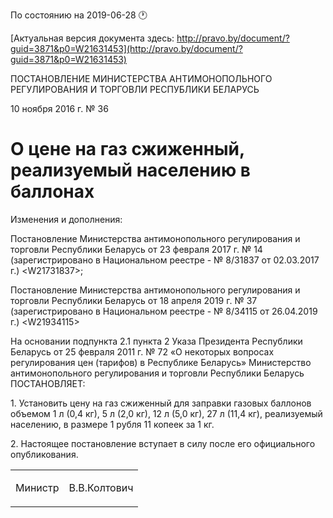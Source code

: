 По состоянию на 2019-06-28 &#x1F550;

[Актуальная версия документа здесь: http://pravo.by/document/?guid=3871&p0=W21631453](http://pravo.by/document/?guid=3871&p0=W21631453)

<p>ПОСТАНОВЛЕНИЕ МИНИСТЕРСТВА АНТИМОНОПОЛЬНОГО РЕГУЛИРОВАНИЯ И ТОРГОВЛИ РЕСПУБЛИКИ БЕЛАРУСЬ</p>
<p>10 ноября 2016 г. № 36</p>
<h1>О цене на газ сжиженный, реализуемый населению в баллонах</h1>
<p>Изменения и дополнения:</p>
<p>Постановление Министерства антимонопольного регулирования и торговли Республики Беларусь от 23 февраля 2017 г. № 14 (зарегистрировано в Национальном реестре - № 8/31837 от 02.03.2017 г.) &lt;W21731837&gt;;</p>
<p>Постановление Министерства антимонопольного регулирования и торговли Республики Беларусь от 18 апреля 2019 г. № 37 (зарегистрировано в Национальном реестре - № 8/34115 от 26.04.2019 г.) &lt;W21934115&gt;</p>
<p></p>
<p>На основании подпункта 2.1 пункта 2 Указа Президента Республики Беларусь от 25 февраля 2011 г. № 72 «О некоторых вопросах регулирования цен (тарифов) в Республике Беларусь» Министерство антимонопольного регулирования и торговли Республики Беларусь ПОСТАНОВЛЯЕТ:</p>
<p>1. Установить цену на газ сжиженный для заправки газовых баллонов объемом 1 л (0,4 кг), 5 л (2,0 кг), 12 л (5,0 кг), 27 л (11,4 кг), реализуемый населению, в размере 1 рубля 11 копеек за 1 кг.</p>
<p>2. Настоящее постановление вступает в силу после его официального опубликования.</p>
<p></p>
<table><tr>
<td><p>Министр</p></td>
<td><p>В.В.Колтович</p></td>
</tr></table>
<p></p>